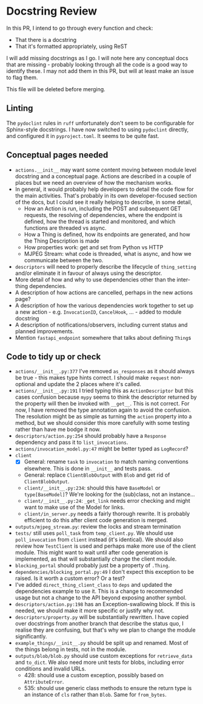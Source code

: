 # Docstring Review

In this PR, I intend to go through every function and check:
* That there is a docstring
* That it's formatted appropriately, using ReST

I will add missing docstrings as I go. I will note here any conceptual docs that are missing - probably looking through all the code is a good way to identify these. I may not add them in this PR, but will at least make an issue to flag them.

This file will be deleted before merging.

## Linting

The `pydoclint` rules in `ruff` unfortunately don't seem to be configurable for Sphinx-style docstrings. I have now
switched to using `pydoclint` directly, and configured it in `pyproject.toml`. It seems to be quite fast.

## Conceptual pages needed

* `actions.__init__` may want some content moving between module level docstring and a conceptual page. Actions are described in a couple of places but we need an overview of how the mechanism works.
* In general, it would probably help developers to detail the code flow for the main activities. That's probably in its own developer-focused section of the docs, but I could see it really helping to describe, in some detail,
    - How an Action is run, including the POST and subsequent GET requests, the resolving of dependencies, where the endpoint is defined, how the thread is started and monitored, and which functions are threaded vs async.
    - How a Thing is defined, how its endpoints are generated, and how the Thing Description is made
    - How properties work: get and set from Python vs HTTP
    - MJPEG Stream: what code is threaded, what is async, and how we communicate between the two.
* `descriptors` will need to properly describe the lifecycle of `thing_setting` and/or eliminate it in favour of always using the descriptor.
* More detail of how and why to use dependencies other than the inter-thing dependencies.
* A description of how actions are cancelled, perhaps in the new actions page?
* A description of how the various dependencies work together to set up a new action - e.g. `InvocationID`, `CancelHook`, ... - added to module docstring
* A description of notifications/observers, including current status and planned improvements.
* Mention `fastapi_endpoint` somewhere that talks about defining `Thing`s

## Code to tidy up or check
* `actions/__init__.py:377` I've removed `as_responses` as it should always be true - this makes type hints correct. I should make `request` non-optional and update the 2 places where it's called.
* `actions/__init__.py:191` I tried typing this as `ActionDescriptor` but this cases confusion because `mypy` seems to think the descriptor returned by the property will then be invoked with `__get__`. This is not correct. For now, I have removed the type annotation again to avoid the confusion. The resolution might be as simple as turning the `action` property into a method, but we should consider this more carefully with some testing rather than have me bodge it now.
* `descriptors/action.py:254` should probably have a `Response` dependency and pass it to `list_invocations`.
* `actions/invocation_model.py:47` might be better typed as `LogRecord`?
* `client`
    * [x] General: rename `task` to `invocation` to match naming conventions elsewhere. This is done in `__init__` and tests pass.
    * General: replace `ClientBlobOutput` with `Blob` and get rid of `ClientBlobOutput`.
    * `client/__init__.py:234`: should this have `BaseModel` or `type[BaseModel]`? We're looking for the (sub)class, not an instance...
    * `client/__init__.py:24`: `_get_link` needs error checking and might want to make use of the Model for links.
    * `client/in_server.py` needs a fairly thorough rewrite. It is probably efficient to do this after client code generation is merged.
* `outputs/mjpeg_stream.py`: review the locks and stream termination
* `tests/` still uses `poll_task` from `temp_client.py`. We should use `poll_invocation` from `client` instead (it's identical). We should also review how `TestClient` is used and perhaps make more use of the client module. This might want to wait until after code generation is implemented, as that will substantially change the client module.
* `blocking_portal` should probably just be a property of `.Thing`.
* `dependencies/blocking_portal.py:49` I don't expect this exception to be raised. Is it worth a custom error? Or a test?
* I've added `direct_thing_client_class` to `deps` and updated the dependencies example to use it. This is a change to recommended usage but not a change to the API beyond exposing another symbol.
* `descriptors/action.py:198` has an Exception-swallowing block. If this is needed, we should make it more specific or justify why not.
* `descriptors/property.py` will be substantially rewritten. I have copied over docstrings from another branch that describe the status quo, I realise they are confusing, but that's why we plan to change the module significantly.
* `example_things/__init__.py` should be split up and renamed. Most of the things belong in tests, not in the module.
* `outputs/blob/blob.py` should use custom exceptions for `retrieve_data` and `to_dict`. We also need more unit tests for blobs, including error conditions and invalid URLs.
  - 428: should use a custom exception, possibly based on `AttributeError`.
  - 535: should use generic class methods to ensure the return type is an instance of `cls` rather than `Blob`. Same for `from_bytes`.


